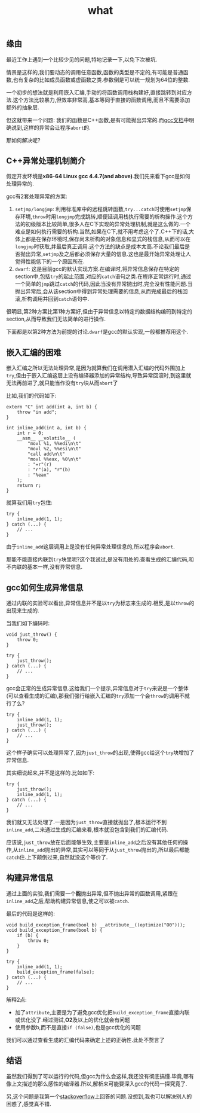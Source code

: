 ﻿---
layout: post
title: what
category: mine
tag: trap
---

## 缘由

最近工作上遇到一个比较少见的问题,特地记录一下,以免下次被坑.

情景是这样的,我们要动态的调用任意函数,函数的类型是不定的,有可能是普通函数,也有复杂的比如成员函数或虚函数之类.参数倒是可以统一规划为64位的整数.

一个初步的想法就是利用嵌入汇编,手动的将函数调用栈构建好,直接跳转到对应方法.这个方法比较暴力,但效率非常高,基本等同于直接的函数调用,而且不需要添加额外的抽象层.

但这就带来一个问题: 我们的函数是C++函数,是有可能抛出异常的.而[gcc文档][gcc exception]中明确说到,这样的异常会让程序`abort`的.

那如何解决呢?

## C++异常处理机制简介

假定开发环境是**x86-64 Linux gcc 4.4.7(and above)**.我们先来看下gcc是如何处理异常的.

gcc有2套处理异常的方案:

1. `setjmp/longjmp`: 利用标准库中的远程跳转函数,`try...catch`时使用`setjmp`保存环境,`throw`时用`longjmp`完成跳转,顺便延调用栈执行需要的析构操作.这个方法的初级版本比较简单,很多人在C下实现的异常处理机制,就是这么做的.一个难点是如何执行需要的析构.当然,如果在C下,就不用考虑这个了.C++下的话,大体上都是在保存环境时,保存尚未析构的对象信息和显式的栈信息,从而可以在`longjmp`时获取,并最后真正调用.这个方法的缺点是成本太高.不论我们最后是否抛出异常,`setjmp`及之后都必须保存大量的信息.这也是最开始异常处理让人觉得性能低下的一个原因所在.
2. `dwarf`: 这是目前gcc的默认实现方案.在编译时,将异常信息保存在特定的section中,包括`try`的起止范围,对应的`catch`语句之类.在程序正常运行时,通过一个简单的`jmp`跳过`catch`的代码,因此当没有异常抛出时,完全没有性能问题.当抛出异常后,会从该section中得到异常处理需要的信息,从而完成最后的栈回滚,析构调用并回到`catch`语句中.

很明显,第2种方案比第1种方案好,但由于异常信息以特定的数据结构编码到特定的section,从而导致我们无法简单的进行操作.

下面都是以第2种方法为前提的讨论.`dwarf`是gcc的默认实现,一般都推荐用这个.

## 嵌入汇编的困难

嵌入汇编之所以无法处理异常,是因为就算我们在调用潜入汇编的代码外围加上`try`,但由于嵌入汇编这层上没有编译器添加的异常结构,导致异常回滚时,到这里就无法再前进了,就只能当作没有`try`块从而`abort`了

比如,我们的代码如下:

    extern "C" int add(int a, int b) {
        throw "in add";
    }

    int inline_add(int a, int b) {
        int r = 0;
        __asm__ __volatile__ (
            "movl %1, %%edi\n\t"
            "movl %2, %%esi\n\t"
            "call add\n\t"
            "movl %%eax, %0\n\t"
            : "=r"(r)
            : "r"(a), "r"(b)
            : "%eax"
        );
        return r;
    }

就算我们用`try`包住:

    try {
        inline_add(1, 1);
    } catch (...) {
        // ...
    }

由于`inline_add`这层调用上是没有任何异常处理信息的,所以程序会`abort`.

那能不能直接内联到`try`块里呢?这个我试过,是没有用处的.查看生成的汇编代码,和不内联的基本一样,没有异常信息.

## gcc如何生成异常信息

通过内联的实验可以看出,异常信息并不是以`try`为标志来生成的.相反,是以`throw`的出现来生成的.

当我们如下编码时:

    void just_throw() {
        throw 0;
    }

    try {
        just_throw();
    } catch (...) {
        // ...
    }

gcc会正常的生成异常信息.这给我们一个提示,异常信息对于`try`来说是一个整体(可以查看生成的汇编),那我们强行给嵌入汇编的`try`添加一个会`throw`的调用不就行了么?

    try {
        inline_add(1, 1);
        just_throw();
    } catch (...) {
        // ...
    }

这个样子确实可以处理异常了,因为`just_throw`的出现,使得gcc给这个`try`块增加了异常信息.

其实细说起来,并不是这样的.比如如下:

    try {
        just_throw();
        inline_add(1, 1);
    } catch (...) {
        // ...
    }
    
我们就又无法处理了.一是因为`just_throw`直接就抛出了,根本运行不到`inline_add`,二来通过生成的汇编来看,根本就没包含到我们的汇编代码.

应该说,`just_throw`放在后面能够生效,主要是`inline_add`之后没有其他任何的操作,从`inline_add`抛出的异常,其实可以等同于从`just_throw`抛出的,所以最后都能`catch`住.上下颠倒过来,自然就没这个等价了.

## 构建异常信息

通过上面的实验,我们需要一个**能**抛出异常,但不抛出异常的函数调用,紧跟在`inline_add`之后,帮助构建异常信息,使之可以被`catch`.

最后的代码是这样的:

    
    void build_exception_frame(bool b) __attribute__((optimize("O0")));
    void build_exception_frame(bool b) {
        if (b) {
            throw 0;
        }
    }

    try {
        inline_add(1, 1);
        build_exception_frame(false);
    } catch (...) {
        // ...
    }

解释2点:

* 加了`attribute`,主要是为了避免gcc优化把`build_exception_frame`直接内联或优化没了.经过测试,**O2**及以上的优化就会有问题
* 使用参数b,而不是直接`if (false)`,也是gcc优化的问题

我们可以通过查看生成的汇编代码来确定上述的正确性.此处不赘言了

## 结语

虽然我们得到了可以运行的代码,但gcc为什么会这样,我还没有彻底搞懂.毕竟,哪有像上文描述的那么感性的编译器.所以,解析来可能要深入gcc的代码一探究竟了.

另,这个问题是我第一个[stackoverflow]上回答的问题.没想到,我也可以解决别人的困惑了,感觉真不错.

[gcc exception]: https://gcc.gnu.org/onlinedocs/libstdc++/manual/using_exceptions.html
[stackoverflow]: http://stackoverflow.com/questions/2642385/throwing-a-c-exception-after-an-inline-asm-jump/27619955#27619955
